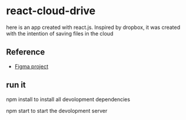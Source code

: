 # react-cloud-drive
here is an app created with react.js. Inspired by dropbox, it was created with the intention of saving files in the cloud



## Reference

 - [Figma project](https://www.figma.com/file/5vxpStcUYKiOoHlxBIMF69/Untitled?node-id=8%3A18)


## run it

npm install to install all devolopment dependencies


npm start to start the devolopment server
